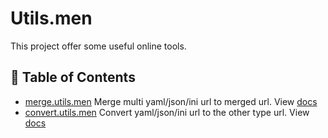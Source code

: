 # Utils.men

This project offer some useful online tools.

## 📝 Table of Contents

- [merge.utils.men](https://merge.utils.men) Merge multi yaml/json/ini url to merged url. View [docs](merge.md)
- [convert.utils.men](https://convert.utils.men) Convert yaml/json/ini url to the other type url. View [docs](convert.md)
